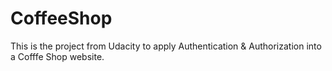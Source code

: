 # CoffeeShop
 This is the project from Udacity to apply Authentication & Authorization into a Cofffe Shop website.
